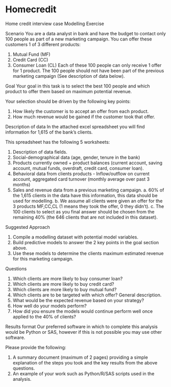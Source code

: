 # Homecredit
Home credit interview case
Modelling Exercise

Scenario
You are a data analyst in bank and have the budget to contact only 100 people as part of a new marketing campaign. 
You can offer these customers 1 of 3 different products:
1.	Mutual Fund (MF)
2.	Credit Card (CC)
3.	Consumer Loan (CL)
Each of these 100 people can only receive 1 offer for 1 product.
The 100 people should not have been part of the previous marketing campaign (See description of data below).

Goal
Your goal in this task is to select the best 100 people and which product to offer them based on maximum potential revenue.

Your selection should be driven by the following key points:
1.	How likely the customer is to accept an offer from each product.
2.	How much revenue would be gained if the customer took that offer.

Description of data
In the attached excel spreadsheet you will find information for 1,615 of the bank’s clients.

This spreadsheet has the following 5 worksheets: 
1.	Description of data fields. 
2.	Social-demographical data (age, gender, tenure in the bank)
3.	Products currently owned + product balances (current account, saving account, mutual funds, overdraft, credit card, consumer loan).
4.	Behavioral data from clients products - Inflow/outflow on current account, aggregated card turnover (monthly average over past 3 months) 
5.	Sales and revenue data from a previous marketing campaign.
a.	60% of the 1,615 clients in the data have this information, this data should be used for modelling. 
b.	We assume all clients were given an offer for the 3 products MF,CC,CL (1 means they took the offer, 0 they didn’t).
c.	The 100 clients to select as you final answer should be chosen from the remaining 40% (the 646 clients that are not included in this dataset). 

Suggested Approach
1.	Compile a modelling dataset with potential model variables.
2.	Build predictive models to answer the 2 key points in the goal section above.
3.	Use these models to determine the clients maximum estimated revenue for this marketing campaign.

Questions
1.	Which clients are more likely to buy consumer loan? 
2.	Which clients are more likely to buy credit card? 
3.	Which clients are more likely to buy mutual fund? 
4.	Which clients are to be targeted with which offer? General description. 
5.	What would be the expected revenue based on your strategy? 
6.	How well do your models perform?
7.	How did you ensure the models would continue perform well once applied to the 40% of clients?

Results format
Our preferred software in which to complete this analysis would be Python or SAS, however if this is not possible you may use other software.

Please provide the following:
1.	A summary document (maximum of 2 pages) providing a simple explanation of the steps you took and the key results from the above questions.
2.	An example of your work such as Python/R/SAS scripts used in the analysis.
